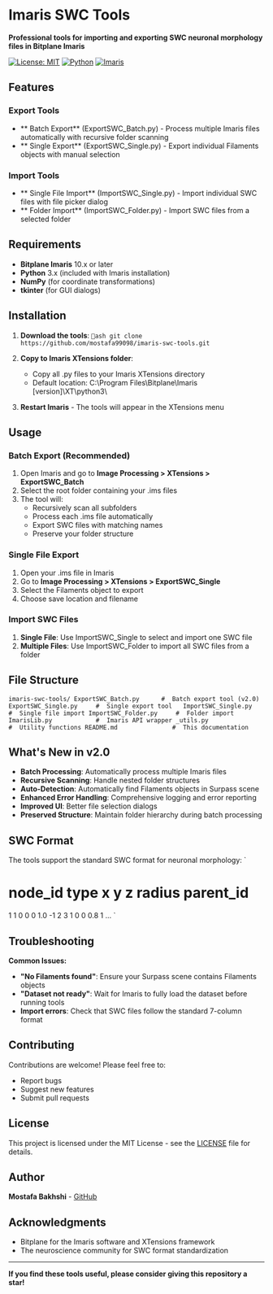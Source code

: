 ﻿# Imaris SWC Tools

**Professional tools for importing and exporting SWC neuronal morphology files in Bitplane Imaris**

[![License: MIT](https://img.shields.io/badge/License-MIT-yellow.svg)](https://opensource.org/licenses/MIT)
[![Python](https://img.shields.io/badge/Python-3.x-blue.svg)](https://www.python.org/)
[![Imaris](https://img.shields.io/badge/Imaris-10.x-green.svg)](https://imaris.oxinst.com/)

##  Features

### Export Tools
- ** Batch Export** (ExportSWC_Batch.py) - Process multiple Imaris files automatically with recursive folder scanning
- ** Single Export** (ExportSWC_Single.py) - Export individual Filaments objects with manual selection

### Import Tools  
- ** Single File Import** (ImportSWC_Single.py) - Import individual SWC files with file picker dialog
- ** Folder Import** (ImportSWC_Folder.py) - Import SWC files from a selected folder

##  Requirements

- **Bitplane Imaris** 10.x or later
- **Python** 3.x (included with Imaris installation)
- **NumPy** (for coordinate transformations)
- **tkinter** (for GUI dialogs)

##  Installation

1. **Download the tools**:
   `ash
   git clone https://github.com/mostafa99098/imaris-swc-tools.git
   `

2. **Copy to Imaris XTensions folder**:
   - Copy all .py files to your Imaris XTensions directory
   - Default location: C:\Program Files\Bitplane\Imaris [version]\XT\python3\

3. **Restart Imaris** - The tools will appear in the XTensions menu

##  Usage

### Batch Export (Recommended)
1. Open Imaris and go to **Image Processing > XTensions > ExportSWC_Batch**
2. Select the root folder containing your .ims files
3. The tool will:
   - Recursively scan all subfolders
   - Process each .ims file automatically
   - Export SWC files with matching names
   - Preserve your folder structure

### Single File Export
1. Open your .ims file in Imaris
2. Go to **Image Processing > XTensions > ExportSWC_Single**
3. Select the Filaments object to export
4. Choose save location and filename

### Import SWC Files
1. **Single File**: Use ImportSWC_Single to select and import one SWC file
2. **Multiple Files**: Use ImportSWC_Folder to import all SWC files from a folder

##  File Structure

`
imaris-swc-tools/
 ExportSWC_Batch.py      #  Batch export tool (v2.0)
 ExportSWC_Single.py     #  Single export tool  
 ImportSWC_Single.py     #  Single file import
 ImportSWC_Folder.py     #  Folder import
 ImarisLib.py            #  Imaris API wrapper
 _utils.py               #  Utility functions
 README.md               #  This documentation
`

##  What's New in v2.0

-  **Batch Processing**: Automatically process multiple Imaris files
-  **Recursive Scanning**: Handle nested folder structures
-  **Auto-Detection**: Automatically find Filaments objects in Surpass scene
-  **Enhanced Error Handling**: Comprehensive logging and error reporting
-  **Improved UI**: Better file selection dialogs
-  **Preserved Structure**: Maintain folder hierarchy during batch processing

##  SWC Format

The tools support the standard SWC format for neuronal morphology:
`
# node_id  type  x  y  z  radius  parent_id
1         1     0  0  0  1.0     -1
2         3     1  0  0  0.8     1
...
`

##  Troubleshooting

**Common Issues:**
- **"No Filaments found"**: Ensure your Surpass scene contains Filaments objects
- **"Dataset not ready"**: Wait for Imaris to fully load the dataset before running tools
- **Import errors**: Check that SWC files follow the standard 7-column format

##  Contributing

Contributions are welcome! Please feel free to:
- Report bugs
- Suggest new features  
- Submit pull requests

##  License

This project is licensed under the MIT License - see the [LICENSE](LICENSE) file for details.

##  Author

**Mostafa Bakhshi** - [GitHub](https://github.com/mostafa99098)

##  Acknowledgments

- Bitplane for the Imaris software and XTensions framework
- The neuroscience community for SWC format standardization

---

 **If you find these tools useful, please consider giving this repository a star!**
